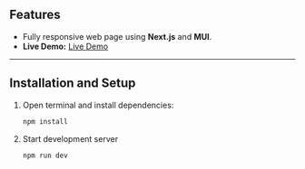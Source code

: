 
## Features

- Fully responsive web page using **Next.js** and **MUI**.
- **Live Demo:** [Live Demo]()

---

## Installation and Setup

1. Open terminal and install dependencies:
   ```bash
   npm install
   ```

2. Start development server
   ```bash
   npm run dev
   ```